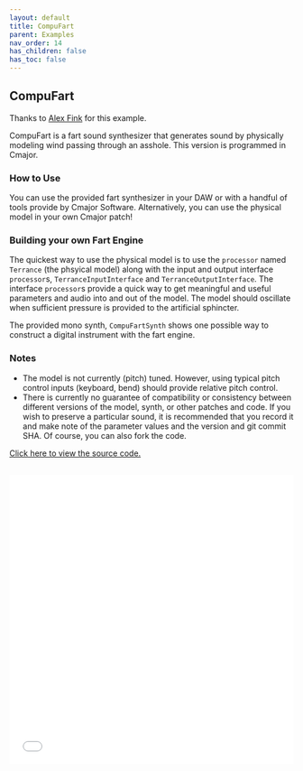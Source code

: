 ```yaml
---
layout: default
title: CompuFart
parent: Examples
nav_order: 14
has_children: false
has_toc: false
---
```


## CompuFart

Thanks to [Alex Fink](https://github.com/alexmfink) for this example.

CompuFart is a fart sound synthesizer that generates sound by physically modeling wind passing through an asshole. This version is programmed in Cmajor.

### How to Use

You can use the provided fart synthesizer in your DAW or with a handful of tools provide by Cmajor Software. Alternatively, you can use the physical model in your own Cmajor patch!

### Building your own Fart Engine

The quickest way to use the physical model is to use the `processor` named `Terrance` (the phsyical model) along with the input and output interface `processor`s, `TerranceInputInterface` and `TerranceOutputInterface`. The interface `processor`s provide a quick way to get meaningful and useful parameters and audio into and out of the model. The model should oscillate when sufficient pressure is provided to the artificial sphincter.

The provided mono synth, `CompuFartSynth` shows one possible way to construct a digital instrument with the fart engine.

### Notes

* The model is not currently (pitch) tuned. However, using typical pitch control inputs (keyboard, bend) should provide relative pitch control.
* There is currently no guarantee of compatibility or consistency between different versions of the model, synth, or other patches and code. If you wish to preserve a particular sound, it is recommended that you record it and make note of the parameter values and the version and git commit SHA. Of course, you can also fork the code.


<a href="https://github.com/alexmfink/compufart" target="_blank">Click here to view the source code.</a>

<iframe style="display: inline-block; width: 100%; height: 32rem; border:none; padding-top: 1rem;"
        src="../../../assets/example_patches/CompuFart/index.html">
</iframe>

